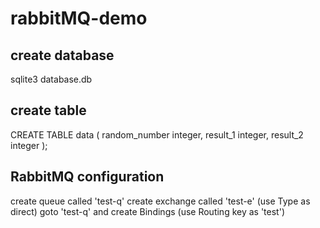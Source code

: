 # rabbitMQ-demo

## create database
sqlite3 database.db

## create table
CREATE TABLE data (
    random_number integer,
    result_1 integer,
    result_2 integer
);

## RabbitMQ configuration
create queue called 'test-q'
create exchange called 'test-e' (use Type as direct)
goto 'test-q' and create Bindings (use Routing key as 'test')